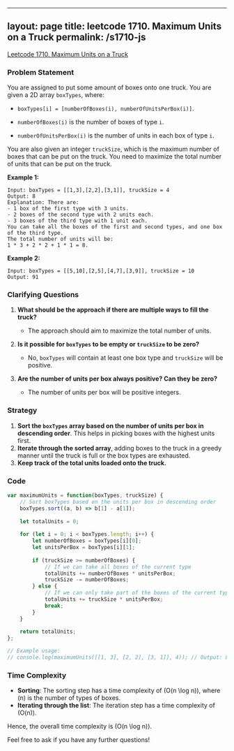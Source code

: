 
---
layout: page
title: leetcode 1710. Maximum Units on a Truck
permalink: /s1710-js
---
[Leetcode 1710. Maximum Units on a Truck](https://algoadvance.github.io/algoadvance/l1710)
### Problem Statement

You are assigned to put some amount of boxes onto one truck. You are given a 2D array `boxTypes`, where:
- `boxTypes[i] = [numberOfBoxes(i), numberOfUnitsPerBox(i)]`.

- `numberOfBoxes(i)` is the number of boxes of type `i`.
- `numberOfUnitsPerBox(i)` is the number of units in each box of type `i`.

You are also given an integer `truckSize`, which is the maximum number of boxes that can be put on the truck. You need to maximize the total number of units that can be put on the truck.

**Example 1:**
```
Input: boxTypes = [[1,3],[2,2],[3,1]], truckSize = 4
Output: 8
Explanation: There are:
- 1 box of the first type with 3 units.
- 2 boxes of the second type with 2 units each.
- 3 boxes of the third type with 1 unit each.
You can take all the boxes of the first and second types, and one box of the third type.
The total number of units will be:
1 * 3 + 2 * 2 + 1 * 1 = 8.
```

**Example 2:**
```
Input: boxTypes = [[5,10],[2,5],[4,7],[3,9]], truckSize = 10
Output: 91
```

### Clarifying Questions

1. **What should be the approach if there are multiple ways to fill the truck?**
   - The approach should aim to maximize the total number of units.

2. **Is it possible for `boxTypes` to be empty or `truckSize` to be zero?**
   - No, `boxTypes` will contain at least one box type and `truckSize` will be positive.

3. **Are the number of units per box always positive? Can they be zero?**
   - The number of units per box will be positive integers.

### Strategy

1. **Sort the `boxTypes` array based on the number of units per box in descending order**. This helps in picking boxes with the highest units first.
2. **Iterate through the sorted array**, adding boxes to the truck in a greedy manner until the truck is full or the box types are exhausted.
3. **Keep track of the total units loaded onto the truck.**

### Code

```javascript
var maximumUnits = function(boxTypes, truckSize) {
    // Sort boxTypes based on the units per box in descending order
    boxTypes.sort((a, b) => b[1] - a[1]);
    
    let totalUnits = 0;
    
    for (let i = 0; i < boxTypes.length; i++) {
        let numberOfBoxes = boxTypes[i][0];
        let unitsPerBox = boxTypes[i][1];
        
        if (truckSize >= numberOfBoxes) {
            // If we can take all boxes of the current type
            totalUnits += numberOfBoxes * unitsPerBox;
            truckSize -= numberOfBoxes;
        } else {
            // If we can only take part of the boxes of the current type
            totalUnits += truckSize * unitsPerBox;
            break;
        }
    }
    
    return totalUnits;
};

// Example usage:
// console.log(maximumUnits([[1, 3], [2, 2], [3, 1]], 4)); // Output: 8
```

### Time Complexity

- **Sorting**: The sorting step has a time complexity of \(O(n \log n)\), where \(n\) is the number of types of boxes.
- **Iterating through the list**: The iteration step has a time complexity of \(O(n)\).

Hence, the overall time complexity is \(O(n \log n)\).

Feel free to ask if you have any further questions!